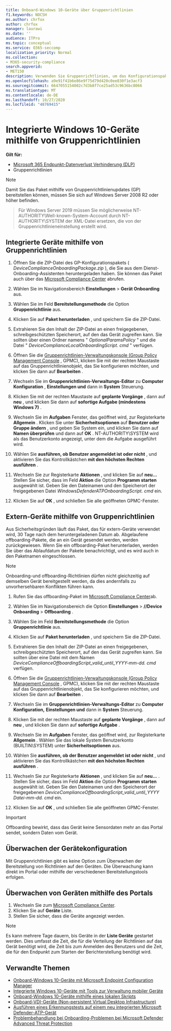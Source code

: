 ```yaml
---
title: Onboard-Windows 10-Geräte über Gruppenrichtlinien
f1.keywords: NOCSH
ms.author: chrfox
author: chrfox
manager: laurawi
ms.date: ''
audience: ITPro
ms.topic: conceptual
ms.service: O365-seccomp
localization_priority: Normal
ms.collection:
- M365-security-compliance
search.appverid:
- MET150
description: Verwenden Sie Gruppenrichtlinien, um das Konfigurationspaket auf Windows 10-Geräten bereitzustellen, damit Sie mit dem Dienst an Bord sind.
ms.openlocfilehash: a9e91f41b6e86e9f75d79d420c0ee830f1e3acf3
ms.sourcegitcommit: 6647055154002c7d3b8f7ce25ad53c9636bc8066
ms.translationtype: MT
ms.contentlocale: de-DE
ms.lasthandoff: 10/27/2020
ms.locfileid: "48769415"
---
```

# <a name="onboard-windows-10-devices-using-group-policy"></a>Integrierte Windows 10-Geräte mithilfe von Gruppenrichtlinien 

**Gilt für:**

- [Microsoft 365 Endpunkt-Datenverlust Verhinderung (DLP)](/microsoft-365/compliance/endpoint-dlp-learn-about)
- Gruppenrichtlinien

> [!NOTE]
> Damit Sie das Paket mithilfe von Gruppenrichtlinienupdates (GP) bereitstellen können, müssen Sie sich auf Windows Server 2008 R2 oder höher befinden.

> Für Windows Server 2019 müssen Sie möglicherweise NT-AUTHORITY\Well-known-System-Account durch NT-AUTHORITY\SYSTEM der XML-Datei ersetzen, die von der Gruppenrichtlinieneinstellung erstellt wird.

## <a name="onboard-devices-using-group-policy"></a>Integrierte Geräte mithilfe von Gruppenrichtlinien

1. Öffnen Sie die ZIP-Datei des GP-Konfigurationspakets ( *DeviceComplianceOnboardingPackage.zip* ), die Sie aus dem Dienst-Onboarding-Assistenten heruntergeladen haben. Sie können das Paket auch über das [Microsoft Compliance Center](https://compliance.microsoft.com/compliancesettings/deviceonboarding) abrufen.

2. Wählen Sie im Navigationsbereich **Einstellungen**  >  **Gerät Onboarding** aus.

3. Wählen Sie im Feld **Bereitstellungsmethode** die Option **Gruppenrichtlinie** aus.

4. Klicken Sie auf **Paket herunterladen** , und speichern Sie die ZIP-Datei.

5. Extrahieren Sie den Inhalt der ZIP-Datei an einen freigegebenen, schreibgeschützten Speicherort, auf den das Gerät zugreifen kann. Sie sollten über einen Ordner namens " *OptionalParamsPolicy* " und die Datei " *DeviceComplianceLocalOnboardingScript. cmd* " verfügen.

6. Öffnen Sie die [Gruppenrichtlinien-Verwaltungskonsole (Group Policy Management Console](https://docs.microsoft.com/internet-explorer/ie11-deploy-guide/group-policy-and-group-policy-mgmt-console-ie11) , GPMC), klicken Sie mit der rechten Maustaste auf das Gruppenrichtlinienobjekt, das Sie konfigurieren möchten, und klicken Sie dann auf **Bearbeiten** .

7. Wechseln Sie im **Gruppenrichtlinien-Verwaltungs-Editor** zu **Computer Konfiguration** , **Einstellungen und** dann in **System** Steuerung.

8. Klicken Sie mit der rechten Maustaste auf **geplante Vorgänge** , dann auf **neu** , und klicken Sie dann auf **sofortige Aufgabe (mindestens Windows 7)** .

9. Wechseln Sie im **Aufgaben** Fenster, das geöffnet wird, zur Registerkarte **Allgemein** . Klicken Sie unter **Sicherheitsoptionen** auf **Benutzer oder Gruppe ändern** , und geben Sie System ein, und klicken Sie dann auf **Namen überprüfen** und dann auf **OK** . NT-AUTHORITY\SYSTEM wird als das Benutzerkonto angezeigt, unter dem die Aufgabe ausgeführt wird.

10. Wählen Sie **ausführen, ob Benutzer angemeldet ist oder nicht** , und aktivieren Sie das Kontrollkästchen **mit den höchsten Rechten ausführen** .

11. Wechseln Sie zur Registerkarte **Aktionen** , und klicken Sie auf **neu...** Stellen Sie sicher, dass im Feld **Aktion** die Option **Programm starten** ausgewählt ist. Geben Sie den Dateinamen und den Speicherort der freigegebenen Datei *WindowsDefenderATPOnboardingScript. cmd* ein.

12. Klicken Sie auf **OK** , und schließen Sie alle geöffneten GPMC-Fenster.


## <a name="offboard-devices-using-group-policy"></a>Extern-Geräte mithilfe von Gruppenrichtlinien
Aus Sicherheitsgründen läuft das Paket, das für extern-Geräte verwendet wird, 30 Tage nach dem heruntergeladenen Datum ab. Abgelaufene offboarding-Pakete, die an ein Gerät gesendet werden, werden zurückgewiesen. Wenn Sie ein offboarding-Paket herunterladen, werden Sie über das Ablaufdatum der Pakete benachrichtigt, und es wird auch in den Paketnamen eingeschlossen.

> [!NOTE]
> Onboarding-und offboarding-Richtlinien dürfen nicht gleichzeitig auf demselben Gerät bereitgestellt werden, da dies andernfalls zu unvorhersehbaren Konflikten führen kann.

1. Rufen Sie das offboarding-Paket im [Microsoft Compliance Center](https://compliance.microsoft.com/compliancesettings/deviceonboarding)ab.

2. Wählen Sie im Navigationsbereich die Option **Einstellungen**  >  **//Device Onboarding**  >  **Offboarding** .

3. Wählen Sie im Feld **Bereitstellungsmethode** die Option **Gruppenrichtlinie** aus.

4. Klicken Sie auf **Paket herunterladen** , und speichern Sie die ZIP-Datei.

5. Extrahieren Sie den Inhalt der ZIP-Datei an einen freigegebenen, schreibgeschützten Speicherort, auf den das Gerät zugreifen kann. Sie sollten über eine Datei mit dem Namen *DeviceComplianceOffboardingScript_valid_until_YYYY-mm-dd. cmd* verfügen.

6. Öffnen Sie die [Gruppenrichtlinien-Verwaltungskonsole (Group Policy Management Console](https://docs.microsoft.com/internet-explorer/ie11-deploy-guide/group-policy-and-group-policy-mgmt-console-ie11) , GPMC), klicken Sie mit der rechten Maustaste auf das Gruppenrichtlinienobjekt, das Sie konfigurieren möchten, und klicken Sie dann auf **Bearbeiten** .

7. Wechseln Sie im **Gruppenrichtlinien-Verwaltungs-Editor** zu **Computer Konfiguration,** **Einstellungen und** dann in **System** Steuerung.

8. Klicken Sie mit der rechten Maustaste auf **geplante Vorgänge** , dann auf **neu** , und klicken Sie dann auf **sofortige Aufgabe** .

9. Wechseln Sie im **Aufgaben** Fenster, das geöffnet wird, zur Registerkarte **Allgemein** . Wählen Sie das lokale System Benutzerkonto (BUILTIN\SYSTEM) unter **Sicherheitsoptionen** aus.

10. Wählen Sie **ausführen, ob der Benutzer angemeldet ist oder nicht** , und aktivieren Sie das Kontrollkästchen **mit den höchsten Rechten ausführen** .

11. Wechseln Sie zur Registerkarte **Aktionen** , und klicken Sie auf **neu...** . Stellen Sie sicher, dass im Feld **Aktion** die Option **Programm starten** ausgewählt ist. Geben Sie den Dateinamen und den Speicherort der freigegebenen  *DeviceComplianceOffboardingScript_valid_until_YYYY Datei-mm-dd. cmd* ein.

12. Klicken Sie auf **OK** , und schließen Sie alle geöffneten GPMC-Fenster.

> [!IMPORTANT]
> Offboarding bewirkt, dass das Gerät keine Sensordaten mehr an das Portal sendet, sondern Daten vom Gerät.


## <a name="monitor-device-configuration"></a>Überwachen der Gerätekonfiguration
Mit Gruppenrichtlinien gibt es keine Option zum Überwachen der Bereitstellung von Richtlinien auf den Geräten. Die Überwachung kann direkt im Portal oder mithilfe der verschiedenen Bereitstellungstools erfolgen.

## <a name="monitor-devices-using-the-portal"></a>Überwachen von Geräten mithilfe des Portals
1. Wechseln Sie zum [Microsoft Compliance Center](https://compliance.microsoft.com/).
2. Klicken Sie auf **Geräte** Liste.
3. Stellen Sie sicher, dass die Geräte angezeigt werden.

> [!NOTE]
> Es kann mehrere Tage dauern, bis Geräte in der **Liste Geräte** gestartet werden. Dies umfasst die Zeit, die für die Verteilung der Richtlinien auf das Gerät benötigt wird, die Zeit bis zum Anmelden des Benutzers und die Zeit, die für den Endpunkt zum Starten der Berichterstellung benötigt wird.


## <a name="related-topics"></a>Verwandte Themen
- [Onboard-Windows 10-Geräte mit Microsoft Endpoint Configuration Manager](dlp-configure-endpoints-sccm.md)
- [Integrierte Windows 10-Geräte mit Tools zur Verwaltung mobiler Geräte](dlp-configure-endpoints-mdm.md)
- [Onboard-Windows 10-Geräte mithilfe eines lokalen Skripts](dlp-configure-endpoints-script.md)
- [Onboard-VDI-Geräte (Non-persistent Virtual Desktop Infrastructure)](dlp-configure-endpoints-vdi.md)
- [Ausführen eines Erkennungstests auf einem neu integrierten Microsoft Defender-ATP-Gerät](https://docs.microsoft.com/windows/security/threat-protection/microsoft-defender-atp/run-detection-test)
- [Problembehandlung bei Onboarding-Problemen bei Microsoft Defender Advanced Threat Protection](https://docs.microsoft.com/windows/security/threat-protection/microsoft-defender-atp/troubleshoot-onboarding)
